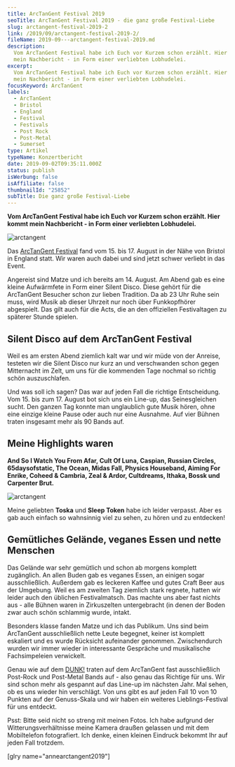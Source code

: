 ```yaml
---
title: ArcTanGent Festival 2019
seoTitle: ArcTanGent Festival 2019 - die ganz große Festival-Liebe
slug: arctangent-festival-2019-2
link: /2019/09/arctangent-festival-2019-2/
fileName: 2019-09---arctangent-festival-2019.md
description:
  Vom ArcTanGent Festival habe ich Euch vor Kurzem schon erzählt. Hier kommt
  mein Nachbericht - in Form einer verliebten Lobhudelei.
excerpt:
  Vom ArcTanGent Festival habe ich Euch vor Kurzem schon erzählt. Hier kommt
  mein Nachbericht - in Form einer verliebten Lobhudelei.
focusKeyword: ArcTanGent
labels:
  - ArcTanGent
  - Bristol
  - England
  - Festival
  - Festivals
  - Post Rock
  - Post-Metal
  - Sumerset
type: Artikel
typeName: Konzertbericht
date: 2019-09-02T09:35:11.000Z
status: publish
isWerbung: false
isAffiliate: false
thumbnailId: "25852"
subTitle: Die ganz große Festival-Liebe
---
```


<strong>Vom ArcTanGent Festival habe ich Euch vor Kurzem schon erzählt. Hier
kommt mein Nachbericht - in Form einer verliebten Lobhudelei.</strong>

![arctangent](http://cardamonchai.com/wp-content/uploads/2019/08/2019-08-28-arctangent-10-400x267.jpg "Silent Disco")

Das [ArcTanGent Festival](/2019/05/arctangent-festival-2019/) fand vom 15.
bis 17. August in der Nähe von Bristol in England statt. Wir waren auch dabei
und sind jetzt schwer verliebt in das Event.

Angereist sind Matze und ich bereits am 14. August. Am Abend gab es eine kleine
Aufwärmfete in Form einer Silent Disco. Diese gehört für die ArcTanGent Besucher
schon zur lieben Tradition. Da ab 23 Uhr Ruhe sein muss, wird Musik ab dieser
Uhrzeit nur noch über Funkkopfhörer abgespielt. Das gilt auch für die Acts, die
an den offiziellen Festivaltagen zu späterer Stunde spielen.

## Silent Disco auf dem ArcTanGent Festival

Weil es am ersten Abend ziemlich kalt war und wir müde von der Anreise, testeten
wir die Silent Disco nur kurz an und verschwanden schon gegen Mitternacht im
Zelt, um uns für die kommenden Tage nochmal so richtig schön auszuschlafen.

Und was soll ich sagen? Das war auf jeden Fall die richtige Entscheidung.
Vom 15. bis zum 17. August bot sich uns ein Line-up, das Seinesgleichen sucht.
Den ganzen Tag konnte man unglaublich gute Musik hören, ohne eine einzige kleine
Pause oder auch nur eine Ausnahme. Auf vier Bühnen traten insgesamt mehr als 90
Bands auf.

## Meine Highlights waren

<strong>And So I Watch You From Afar, Cult Of Luna, Caspian, Russian Circles,
65daysofstatic, The Ocean, Midas Fall, Physics Houseband, Aiming For Enrike,
Coheed &amp; Cambria, Zeal &amp; Ardor, Cultdreams, Ithaka, Bossk und Carpenter
Brut.</strong>

![arctangent](http://cardamonchai.com/wp-content/uploads/2019/08/2019-08-28-arctangent-15-400x533.jpg "Leckeres veganes Essen")

Meine geliebten <strong>Toska</strong> und <strong>Sleep Token</strong> habe ich
leider verpasst. Aber es gab auch einfach so wahnsinnig viel zu sehen, zu hören
und zu entdecken!

## Gemütliches Gelände, veganes Essen und nette Menschen

Das Gelände war sehr gemütlich und schon ab morgens komplett zugänglich. An
allen Buden gab es veganes Essen, an einigen sogar ausschließlich. Außerdem gab
es leckeren Kaffee und gutes Craft Beer aus der Umgebung. Weil es am zweiten Tag
ziemlich stark regnete, hatten wir  leider auch den üblichen Festivalmatsch. Das
machte uns aber fast nichts aus - alle Bühnen waren in Zirkuszelten
untergebracht (in denen der Boden zwar auch schön schlammig wurde, intakt.

Besonders klasse fanden Matze und ich das Publikum. Uns sind beim ArcTanGent
ausschließlich nette Leute begegnet, keiner ist komplett eskaliert und es wurde
Rücksicht aufeinander genommen. Zwischendurch wurden wir immer wieder in
interessante Gespräche und musikalische Fachsimpeleien verwickelt.

Genau wie auf dem [DUNK!](/2018/05/dunkfestival-2018-postrock-liebe-fuer-immer/)
traten auf dem ArcTanGent fast ausschließlich Post-Rock und Post-Metal Bands
auf - also genau das Richtige für uns. Wir sind schon mehr als gespannt auf das
Line-up im nächsten Jahr. Mal sehen, ob es uns wieder hin verschlägt. Von uns
gibt es auf jeden Fall 10 von 10 Punkten auf der Genuss-Skala und wir haben ein
weiteres Lieblings-Festival für uns entdeckt.

Psst: Bitte seid nicht so streng mit meinen Fotos. Ich habe aufgrund der
Witterungsverhältnisse meine Kamera draußen gelassen und mit dem Mobiltelefon
fotografiert. Ich denke, einen kleinen Eindruck bekommt Ihr auf jeden Fall
trotzdem.

[glry name="annearctangent2019"]
